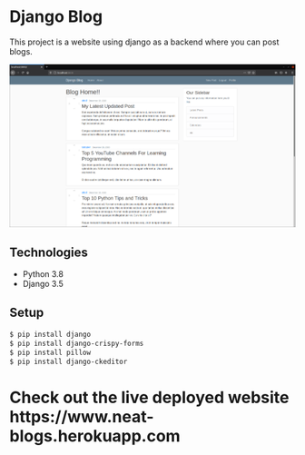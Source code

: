 # Django Blog

This project is a website using django as a backend where you can post
blogs.


![Home Page](./screenshots/home.png)

## Technologies
* Python 3.8
* Django 3.5

## Setup
```
$ pip install django
$ pip install django-crispy-forms
$ pip install pillow
$ pip install django-ckeditor
```
<h1> Check out the live deployed website https://www.neat-blogs.herokuapp.com </h1>

